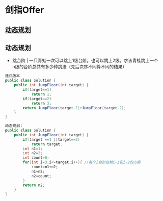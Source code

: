 # 剑指Offer
## [动态规划](#动态规划)




## 动态规划
* 跳台阶
| 一只青蛙一次可以跳上1级台阶，也可以跳上2级。求该青蛙跳上一个n级的台阶总共有多少种跳法（先后次序不同算不同的结果）
```java
递归版本
public class Solution {
    public int JumpFloor(int target) {
        if(target==1)
            return 1;
        if(target==2)
            return 3;
        return JumpFloor(target-1)+JumpFloor(target-2);
    }
}

动态规划：
public class Solution {
    public int JumpFloor(int target) {
        if(target ==1 ||target==2)
            return target;
        int n1=1;
        int n2=2;
        int count=0;
        for(int i=3;i<=target;i++){ //每个i台阶依赖i-1和i-2的方案
            count=n1+n2;
            n1=n2;
            n2=count;
        }
        return n2;   
    }
}

```
